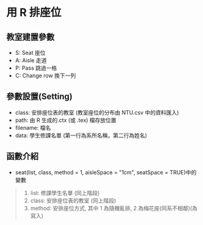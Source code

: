 # 用 R 排座位
## 教室建置參數
   * S: Seat 座位
   * A: Aisle 走道
   * P: Pass 跳過一格
   * C: Change row 換下一列
   
## 參數設置(Setting)
   * class: 安排座位表的教室 (教室座位的分布由 NTU.csv 中的資料匯入)
   * path: 由 R 生成的.ctx (或 .tex) 檔存放位置
   * filename: 檔名
   * data: 學生修課名單 (第一行為系所名稱，第二行為姓名)
   
## 函數介紹
   * seat(list, class, method = 1, aisleSpace = "1cm", seatSpace = TRUE)中的變數 
   > 1. list: 修課學生名單 (同上階段)
   > 2. class: 安排座位表的教室 (同上階段)
   > 3. method: 安排座位方式, 其中 1 為隨機亂排, 2 為梅花座(同系不相鄰)(為寫入)
